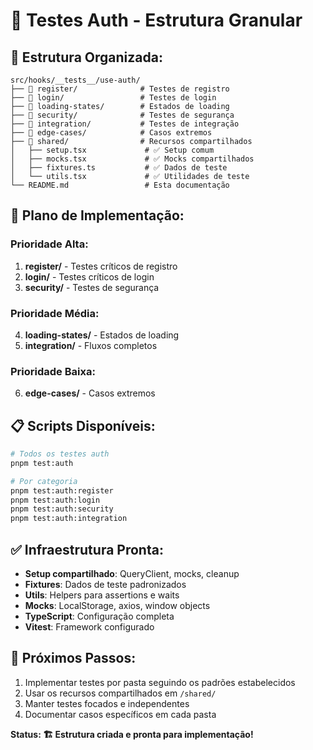 # 🧪 Testes Auth - Estrutura Granular

## 📁 **Estrutura Organizada:**

```
src/hooks/__tests__/use-auth/
├── 📁 register/              # Testes de registro
├── 📁 login/                 # Testes de login
├── 📁 loading-states/        # Estados de loading  
├── 📁 security/              # Testes de segurança
├── 📁 integration/           # Testes de integração
├── 📁 edge-cases/            # Casos extremos
├── 📁 shared/                # Recursos compartilhados
│   ├── setup.tsx             # ✅ Setup comum
│   ├── mocks.tsx             # ✅ Mocks compartilhados  
│   ├── fixtures.ts           # ✅ Dados de teste
│   └── utils.tsx             # ✅ Utilidades de teste
└── README.md                 # Esta documentação
```

## 🎯 **Plano de Implementação:**

### **Prioridade Alta:**
1. **register/** - Testes críticos de registro
2. **login/** - Testes críticos de login  
3. **security/** - Testes de segurança

### **Prioridade Média:**
4. **loading-states/** - Estados de loading
5. **integration/** - Fluxos completos

### **Prioridade Baixa:**
6. **edge-cases/** - Casos extremos

## 📋 **Scripts Disponíveis:**

```bash
# Todos os testes auth
pnpm test:auth

# Por categoria
pnpm test:auth:register
pnpm test:auth:login  
pnpm test:auth:security
pnpm test:auth:integration
```

## ✅ **Infraestrutura Pronta:**

- **Setup compartilhado**: QueryClient, mocks, cleanup
- **Fixtures**: Dados de teste padronizados
- **Utils**: Helpers para assertions e waits  
- **Mocks**: LocalStorage, axios, window objects
- **TypeScript**: Configuração completa
- **Vitest**: Framework configurado

## 🚀 **Próximos Passos:**

1. Implementar testes por pasta seguindo os padrões estabelecidos
2. Usar os recursos compartilhados em `/shared/`
3. Manter testes focados e independentes
4. Documentar casos específicos em cada pasta

**Status: 🏗️ Estrutura criada e pronta para implementação!**